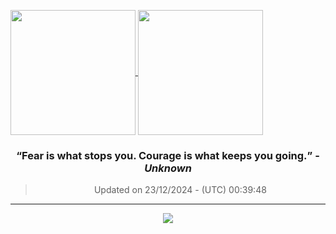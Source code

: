
<a href="https://github.com/ngzhekai/github-readme-stats/"> <img height=200 align="center" src="https://github-stats-ngzhekai.vercel.app/api?username=ngzhekai&show_icons=true&count_private=true&theme=dracula&hide_border=true" /> </a> <a href="https://github.com/ngzhekai/github-readme-stats/"> <img height=200 align="center" src="https://github-stats-ngzhekai.vercel.app/api/top-langs/?username=ngzhekai&layout=donut&theme=dracula&hide_border=true" /> </a>

<h3 align=center> <b><q>Fear is what stops you. Courage is what keeps you going.</q></b> -<em>Unknown</em> </h3> <div align=center> <blockquote> Updated on 23/12/2024 - (UTC) 00:39:48</blockquote> </div>

---

<p align="center"> <img src="https://skillicons.dev/icons?i=js,ts,svelte,py,cpp,html,css,bootstrap,react,postgres,mysql,tailwind,nodejs,vercel,nextjs,fastapi,androidstudio,linux,postman,git,neovim,githubactions&perline=11" /> </p>

